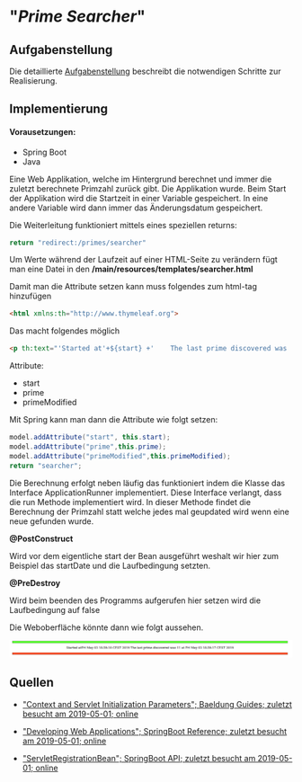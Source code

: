 # "*Prime Searcher*"

## Aufgabenstellung
Die detaillierte [Aufgabenstellung](TASK.md) beschreibt die notwendigen Schritte zur Realisierung.

## Implementierung

#### Vorausetzungen:

* Spring Boot
* Java



Eine Web Applikation, welche im Hintergrund berechnet und immer die zuletzt berechnete Primzahl zurück gibt. Die Applikation wurde. Beim Start der Applikation wird die Startzeit in einer Variable gespeichert. In eine andere Variable wird dann immer das Änderungsdatum gespeichert.

Die Weiterleitung funktioniert mittels eines speziellen returns:

```java
return "redirect:/primes/searcher"
```

Um Werte während der Laufzeit auf einer HTML-Seite zu verändern fügt man eine Datei in den **/main/resources/templates/searcher.html**

Damit man die Attribute setzen kann muss folgendes zum html-tag hinzufügen

```html
<html xmlns:th="http://www.thymeleaf.org">
```

Das macht folgendes möglich

```html
<p th:text="'Started at'+${start} +'    The last prime discovered was ' +${prime}+' at  ' +${primeModified}" />
```

Attribute:

* start
* prime
* primeModified

Mit Spring kann man dann die Attribute wie folgt setzen:

```java
model.addAttribute("start", this.start);
model.addAttribute("prime",this.prime);
model.addAttribute("primeModified",this.primeModified);
return "searcher";
```

Die Berechnung erfolgt neben läufig das funktioniert indem die Klasse das Interface ApplicationRunner implementiert. Diese Interface verlangt, dass die run Methode implementiert wird. In dieser Methode findet die Berechnung der Primzahl statt welche jedes mal geupdated wird wenn eine neue gefunden wurde.  



**@PostConstruct**

Wird vor dem eigentliche start der  Bean ausgeführt weshalt wir hier zum Beispiel das startDate und die Laufbedingung setzten.

**@PreDestroy**

Wird beim beenden des Programms aufgerufen hier setzen wird die Laufbedingung auf false

Die Weboberfläche könnte dann wie folgt aussehen.

![Web](resources/bild.png)

## Quellen

- ["Context and Servlet Initialization Parameters"; Baeldung Guides; zuletzt besucht am 2019-05-01; online](https://www.baeldung.com/context-servlet-initialization-param)

- ["Developing Web Applications"; SpringBoot Reference; zuletzt besucht am 2019-05-01; online](https://docs.spring.io/spring-boot/docs/current/reference/html/boot-features-developing-web-applications.html)

- ["ServletRegistrationBean"; SpringBoot API; zuletzt besucht am 2019-05-01; online](https://docs.spring.io/spring-boot/docs/current/api/org/springframework/boot/web/servlet/ServletRegistrationBean.html)

